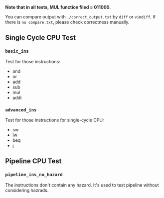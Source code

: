 **Note that in all tests, MUL function filed = 011000.**

You can compare output with `./correct_output.txt` by `diff` or `vimdiff`.
If there is `no compare.txt`, please check correctness manually.

## Single Cycle CPU Test

### `basic_ins`
Test for those instructions:
- and 
- or 
- add 
- sub 
- mul 
- addi

### `advanced_ins`
Test for those instructions for single-cycle CPU:
- sw
- lw
- beq
- j

## Pipeline CPU Test
### `pipeline_ins_no_hazard`
The instructions don't contain any hazard. It's used to test pipeline without considering hazrads.
